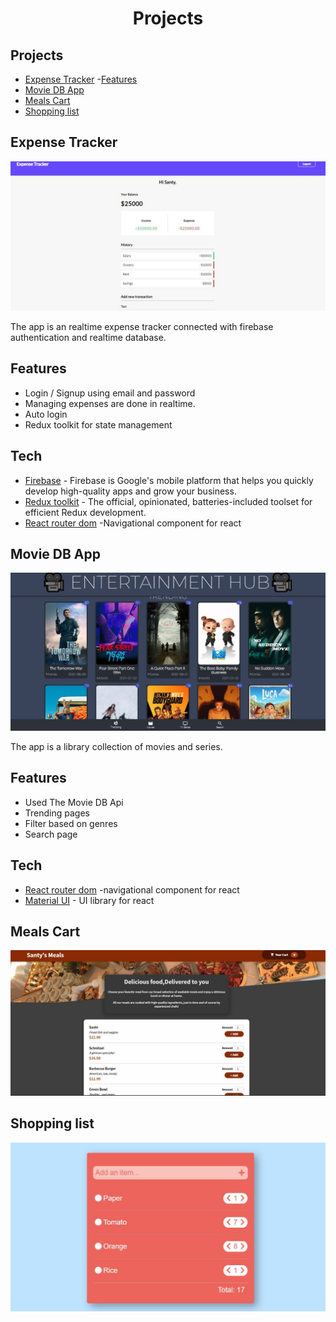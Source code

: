 <h1 align="center">Projects</h1>

## Projects

- [Expense Tracker](#tracker)
  -[Features](#expensefeature) 
- [Movie DB App](#movies)
- [Meals Cart](#cart)
- [Shopping list](#shopping)

## Expense Tracker

![screenshot](https://github.com/Santoz98/project-description/blob/main/pro1.JPG)

The app is an realtime expense tracker connected with firebase authentication and realtime database.

## Features

- Login / Signup using email and password
- Managing expenses are done in realtime.
- Auto login
- Redux toolkit for state management

## Tech

- [Firebase](https://firebase.google.com/) - Firebase is Google's mobile platform that helps you quickly develop high-quality apps and grow your business.
- [Redux toolkit](https://redux-toolkit.js.org/) - The official, opinionated, batteries-included toolset for efficient Redux development.
- [React router dom](https://reactrouter.com/web) -Navigational component for react

## Movie DB App

![screenshot](https://github.com/Santoz98/project-description/blob/main/pro4.JPG)

The app is a library collection of movies and series.

## Features

- Used The Movie DB Api
- Trending pages
- Filter based on genres
- Search page

## Tech

- [React router dom](https://reactrouter.com/web) -navigational component for react
- [Material UI](https://material-ui.com/) - UI library for react

## Meals Cart

![screenshot](https://github.com/Santoz98/project-description/blob/main/pro3.JPG)

## Shopping list

![screenshot](https://github.com/Santoz98/project-description/blob/main/pro5.JPG)
